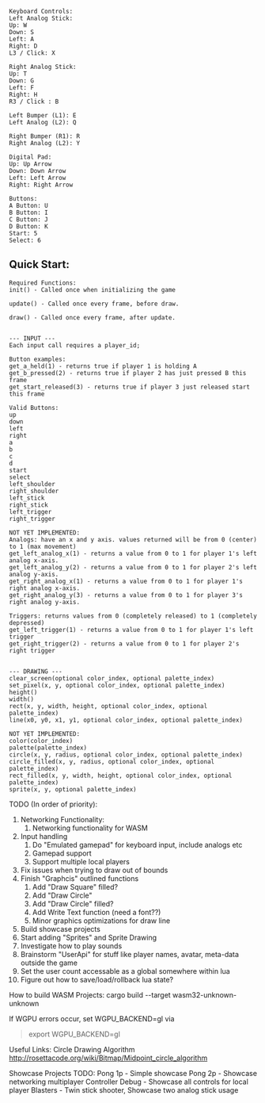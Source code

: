 ```
Keyboard Controls:
Left Analog Stick:
Up: W
Down: S
Left: A
Right: D
L3 / Click: X

Right Analog Stick:
Up: T
Down: G
Left: F
Right: H
R3 / Click : B

Left Bumper (L1): E
Left Analog (L2): Q

Right Bumper (R1): R
Right Analog (L2): Y

Digital Pad:
Up: Up Arrow
Down: Down Arrow
Left: Left Arrow
Right: Right Arrow

Buttons:
A Button: U
B Button: I
C Button: J
D Button: K
Start: 5
Select: 6
```

## Quick Start:
```
Required Functions:
init() - Called once when initializing the game

update() - Called once every frame, before draw.

draw() - Called once every frame, after update.


--- INPUT ---
Each input call requires a player_id;

Button examples:
get_a_held(1) - returns true if player 1 is holding A
get_b_pressed(2) - returns true if player 2 has just pressed B this frame
get_start_released(3) - returns true if player 3 just released start this frame

Valid Buttons:
up
down
left
right
a
b
c
d
start
select
left_shoulder
right_shoulder
left_stick
right_stick
left_trigger
right_trigger

NOT YET IMPLEMENTED:
Analogs: have an x and y axis. values returned will be from 0 (center) to 1 (max movement)
get_left_analog_x(1) - returns a value from 0 to 1 for player 1's left analog x-axis.
get_left_analog_y(2) - returns a value from 0 to 1 for player 2's left analog y-axis.
get_right_analog_x(1) - returns a value from 0 to 1 for player 1's right analog x-axis.
get_right_analog_y(3) - returns a value from 0 to 1 for player 3's right analog y-axis.

Triggers: returns values from 0 (completely released) to 1 (completely depressed)
get_left_trigger(1) - returns a value from 0 to 1 for player 1's left trigger
get_right_trigger(2) - returns a value from 0 to 1 for player 2's right trigger


--- DRAWING ---
clear_screen(optional color_index, optional palette_index)
set_pixel(x, y, optional color_index, optional palette_index)
height()
width()
rect(x, y, width, height, optional color_index, optional palette_index)
line(x0, y0, x1, y1, optional color_index, optional palette_index)

NOT YET IMPLEMENTED:
color(color_index)
palette(palette_index)
circle(x, y, radius, optional color_index, optional palette_index)
circle_filled(x, y, radius, optional color_index, optional palette_index)
rect_filled(x, y, width, height, optional color_index, optional palette_index)
sprite(x, y, optional palette_index)
```


TODO (In order of priority):
1. Networking Functionality:
    1. Networking functionality for WASM
1. Input handling
    1. Do "Emulated gamepad" for keyboard input, include analogs etc
    1. Gamepad support
    1. Support multiple local players
1. Fix issues when trying to draw out of bounds
1. Finish "Graphcis" outlined functions
    1. Add "Draw Square" filled?
    1. Add "Draw Circle"
    1. Add "Draw Circle" filled?
    1. Add Write Text function (need a font??)
    1. Minor graphics optimizations for draw line
1. Build showcase projects
1. Start adding "Sprites" and Sprite Drawing
1. Investigate how to play sounds
1. Brainstorm "UserApi" for stuff like player names, avatar, meta-data outside the game
1. Set the user count accessable as a global somewhere within lua
1. Figure out how to save/load/rollback lua state?

How to build WASM Projects:
cargo build --target wasm32-unknown-unknown

If WGPU errors occur, set WGPU_BACKEND=gl via

> export WGPU_BACKEND=gl

Useful Links:
Circle Drawing Algorithm
http://rosettacode.org/wiki/Bitmap/Midpoint_circle_algorithm

Showcase Projects TODO:
Pong 1p - Simple showcase
Pong 2p - Showcase networking multiplayer
Controller Debug - Showcase all controls for local player
Blasters - Twin stick shooter, Showcase two analog stick usage
